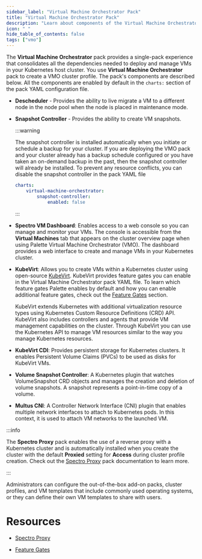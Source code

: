 ```yaml
---
sidebar_label: "Virtual Machine Orchestrator Pack"
title: "Virtual Machine Orchestrator Pack"
description: "Learn about components of the Virtual Machine Orchestrator pack."
icon: " "
hide_table_of_contents: false
tags: ["vmo"]
---
```


The **Virtual Machine Orchestrator** pack provides a single-pack experience that consolidates all the dependencies needed to deploy and manage VMs in your Kubernetes host cluster. You use **Virtual Machine Orchestrator** pack to create a VMO cluster profile. The pack's components are described below. All the components are enabled by default in the `charts:` section of the pack YAML configuration file. 


- **Descheduler** - Provides the ability to live migrate a VM to a different node in the node pool when the node is placed in maintenance mode. 


- **Snapshot Controller** - Provides the ability to create VM snapshots. 

  :::warning

  The snapshot controller is installed automatically when you initiate or schedule a backup for your cluster. If you are deploying the VMO pack and your cluster already has a backup schedule configured or you have taken an on-demand backup in the past, then the snapshot controller will already be installed. To prevent any resource conflicts, you can disable the snapshot controller in the pack YAML file

  ```yaml
  charts:
      virtual-machine-orchestrator:
          snapshot-controller:
              enabled: false
  ```

  :::


- **Spectro VM Dashboard**: Enables access to a web console so you can manage and monitor your VMs. The console is accessible from the **Virtual Machines** tab that appears on the cluster overview page when using Palette Virtual Machine Orchestrator (VMO). The dashboard provides a web interface to create and manage VMs in your Kubernetes cluster. 


- **KubeVirt**: Allows you to create VMs within a Kubernetes cluster using open-source [KubeVirt](https://kubevirt.io). KubeVirt provides feature gates you can enable in the Virtual Machine Orchestrator pack YAML file. To learn which feature gates Palette enables by default and how you can enable additional feature gates, check out the [Feature Gates](../vm-management.md#feature-gates) section.

    KubeVirt extends Kubernetes with additional virtualization resource types using Kubernetes Custom Resource Definitions (CRD) API. KubeVirt also includes controllers and agents that provide VM management capabilities on the cluster. Through KubeVirt you can use the Kubernetes API to manage VM resources similar to the way you manage Kubernetes resources.     


- **KubeVirt CDI**: Provides persistent storage for Kubernetes clusters. It enables Persistent Volume Claims (PVCs) to be used as disks for KubeVirt VMs.


- **Volume Snapshot Controller**: A Kubernetes plugin that watches VolumeSnapshot CRD objects and manages the creation and deletion of volume snapshots. A snapshot represents a point-in-time copy of a volume.


- **Multus CNI**: A Controller Network Interface (CNI) plugin that enables multiple network interfaces to attach to Kubernetes pods. In this context, it is used to attach VM networks to the launched VM.


:::info

The **Spectro Proxy** pack enables the use of a reverse proxy with a Kubernetes cluster and is automatically installed when you create the cluster with the default **Proxied** setting for **Access** during cluster profile creation. Check out the [Spectro Proxy](../../integrations/frp.md) pack documentation to learn more. 

:::


Administrators can configure the out-of-the-box add-on packs, cluster profiles, and VM templates that include commonly used operating systems, or they can define their own VM templates to share with users.


# Resources


- [Spectro Proxy](../../integrations/frp.md)

- [Feature Gates](../vm-management.md#feature-gates)
